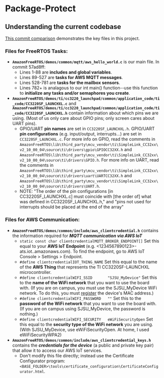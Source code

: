 # Package-Protect

## Understanding the current codebase
[This commit comparison](https://github.com/ZoieM/Package-Protect/compare/2d71048..57ad8ff) demonstrates the key files in this project.

### Files for FreeRTOS Tasks:
+ **`AmazonFreeRTOS/demos/common/mqtt/aws_hello_world.c`** is our main file. In commit 57ad8ff:
  + Lines 1-88 are **includes and global variables**.
  + Lines 89-527 are **tasks for AWS MQTT messages**.
  + Lines 528-781 are **tasks for the mailbox sensors**.
  + Lines 782+ is analagous to our int main() function--use this function to **initialize any tasks and/or semaphores you create**.
+ **`AmazonFreeRTOS/demos/ti/cc3220_launchpad/common/application_code/ti_code/CC3220SF_LAUNCHXL.c`** and **`AmazonFreeRTOS/demos/ti/cc3220_launchpad/common/application_code/ti_code/CC3220SF_LAUNCHXL.h`** contain information about which pins we are using. (Most of us only care about GPIO pins; only screen cares about UART pins).
  + GPIO/UART **pin names** are set in `CC3220SF_LAUNCHXL.h`. GPIO/UART **pin configurations** (e.g. input/output, interrupts...) are set in `CC3220SF_LAUNCHXL.c`. For more info on GPIO, read the comments in `AmazonFreeRTOS\lib\third_party\mcu_vendor\ti\SimpleLink_CC32xx\v2_10_00_04\source\ti\drivers\gpio\GPIOCC32XX.h` and `AmazonFreeRTOS\lib\third_party\mcu_vendor\ti\SimpleLink_CC32xx\v2_10_00_04\source\ti\drivers\GPIO.h`. For more info on UART, read the comments in `AmazonFreeRTOS\lib\third_party\mcu_vendor\ti\SimpleLink_CC32xx\v2_10_00_04\source\ti\drivers\uart\UARTCC32XX.h` and `AmazonFreeRTOS\lib\third_party\mcu_vendor\ti\SimpleLink_CC32xx\v2_10_00_04\source\ti\drivers\UART.h`.
  + NOTE:  "The order of the pin configurations [in CC3220SF_LAUNCHXL.c] must coincide with [the order of] what was defined in CC3220SF_LAUNCHXL.h," and "pins not used for interrupts should be placed at the end of the array"

### Files for AWS Communication: 
+ **`AmazonFreeRTOS/demos/common/include/aws_clientcredential.h`** contains the information required for ***MQTT communication via AWS IoT***
  + `static const char clientcredentialMQTT_BROKER_ENDPOINT[]` Set this equal to your **AWS IoT Endpoint** (e.g. <1234567890123>-ats.iot.<us-east-1>.amazonaws.com). To find the endpoint, go to AWS IoT Console > Settings > Endpoint.
  + `#define clientcredentialIOT_THING_NAME` Set this equal to the name of the **AWS Thing** that represents the TI CC3220SF-LAUNCHXL microcontroller.
  + `#define clientcredentialWIFI_SSID       "SJSU_MyDevice"` Set this to the **name of the WiFi network** that you want to use the board with. (If you are on campus, you must use the SJSU_MyDevice WiFi network. To do this, you must [register](https://one.sjsu.edu/task/all/my-devices-portal) the device's MAC address.)
  + `#define clientcredentialWIFI_PASSWORD   ""` Set this to the **password of the WiFi network** that you want to use the board with. (If you are on campus using SJSU_MyDevice, the password is nothing.)
  + `#define clientcredentialWIFI_SECURITY   eWiFiSecurityOpen`  Set this equal to the **security type of the WiFi network** you are using. (With SJSU_MyDevice, use eWiFiSecurityOpen. At home, I used eWiFiSecurityWPA2)
+ **`AmazonFreeRTOS/demos/common/include/aws_clientcredential_keys.h`** contains the ***credentials for the device*** (a public and private key pair) that allow it to access our AWS IoT services.
  + Don't modify this file directly; instead use the Certificate Configurator program: `<BASE_FOLDER>\tools\certificate_configuration\CertificateConfigurator.html`.
